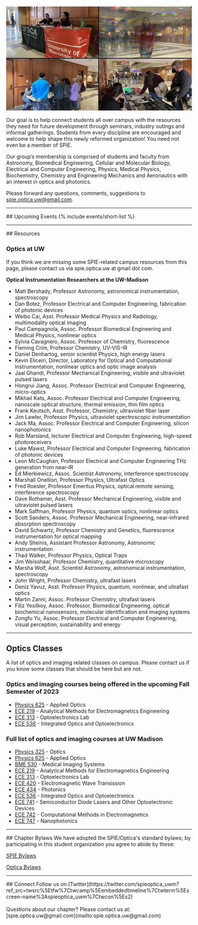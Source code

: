 ---
---
<div style="display:none"><h1> About</h1></div>

![I2K Banner Image](/assets/images/banner-image.png)


Our goal is to help connect students all over campus with the resources they need for future development through seminars, industry outings and informal gatherings. Students from every discipline are encouraged and welcome to help shape this newly reformed organization! You need not even be a member of SPIE.

Our group’s membership is comprised of students and faculty from Astronomy, Biomedical Engineering, Cellular and Molecular Biology, Electrical and Computer Engineering, Physics, Medical Physics, Biochemistry, Chemistry and Engineering Mechanics and Aeronautics with an interest in optics and photonics.

Please forward any questions, comments, suggestions to  [spie.optica.uw@gmail.com](mailto:spie.optica.uw@gmail.com).

<hr>
## Upcoming Events
 {% include events/short-list %}

<hr>
## Resources

### Optics at UW
If you think we are missing some SPIE-related campus resources from this page, please contact us via spie.optica.uw at gmail dot com.

**Optical Instrumentation Researchers at the UW-Madison**

 -   Matt Bershady, Professor Astronomy, astronomical instrumentation, spectroscopy
 -    Dan Botez, Professor Electrical and Computer Engineering, fabrication of photonic devices
 -    Weibo Cai, Asst. Professor Medical Physics and Radiology, multimodality optical imaging
 -    Paul Campagnola, Assoc. Professor Biomedical Engineering and Medical Physics, nonlinear optics
 -    Sylvia Cavagnero, Assoc. Professor of Chemistry, fluorescence
 -    Fleming Crim, Professor Chemistry, UV-VIS-IR
 -    Daniel Denhartog, senior scientist Physics, high energy lasers
 -    Kevin Eliceiri, Director, Laboratory for Optical and Computational Instrumentation, nonlinear optics and optic image analysis
 -    Jaal Ghandi, Professor Mechanical Engineering, visible and ultraviolet pulsed lasers
 -    Hongrui Jiang, Assoc. Professor Electrical and Computer Engineering, micro-optics
 -    Mikhail Kats, Assoc. Professor Electrical and Computer Engineering, nanoscale optical structure, thermal emission, thin film optics
 -    Frank Keutsch, Asst. Professor, Chemistry, ultraviolet fiber laser
 -    Jim Lawler, Professor Physics, ultraviolet spectroscopic instrumentation
 -    Jack Ma, Assoc. Professor Electrical and Computer Engineering, silicon nanophotonics
 -    Rob Marsland, lecturer Electrical and Computer Engineering, high-speed photoreceivers
 -    Luke Mawst, Professor Electrical and Computer Engineering, fabrication of photonic devices
 -    Leon McCaughan, Professor Electrical and Computer Engineering THz generation from near-IR
 -    Ed Mierkiewicz, Assoc. Scientist Astronomy, interference spectroscopy
 -    Marshall Onellion, Professor Physics, Ultrafast Optics
 -    Fred Roesler, Professor Emeritus Physics, optical remote sensing, interference spectroscopy
 -    Dave Rothamer, Asst. Professor Mechanical Engineering, visible and ultraviolet pulsed lasers
 -    Mark Saffman, Professor Physics, quantum optics, nonlinear optics
 -    Scott Sanders, Assoc. Professor Mechanical Engineering, near-infrared absorption spectroscopy
 -    David Schwartz, Professor Chemistry and Genetics, fluorescence instrumentation for optical mapping
 -    Andy Sheinis, Assistant Professor Astronomy, Astronomic instrumentation
 -    Thad Walker, Professor Physics, Optical Traps
 -    Jim Weisshaar, Professor Chemistry, quantitative microscopy
 -    Marsha Wolf, Asst. Scientist Astronomy, astronomical instrumentation, spectroscopy
 -    John Wright, Professor Chemistry, ultrafast lasers
 -    Deniz Yavuz, Asst. Professor Physics, quantum, nonlinear, and ultrafast optics
 -    Martin Zanni, Assoc. Professor Chemistry, ultrafast lasers
 -    Filiz Yesilkoy, Assoc. Professor, Biomedical Engineering, optical biochemical nanosensors, molecular identification and imaging systems
 -    Zongfu Yu, Assoc. Professor Electrical and Computer Engineering, visual perception, sustainability and energy


<hr>

<h2> Optics Classes</h2>
A list of optics and imaging related classes on campus. Please contact us if you know some classes that should be here but are not.

<h3> Optics and imaging courses being offered in the upcoming Fall Semester of 2023 </h3>

- [Physics 625](https://www.physics.wisc.edu/courses/fall2023/625) - Applied Optics
- [ECE 219](https://guide.wisc.edu/courses/e_c_e/) - Analytical Methods for Electromagnetics Engineering
- [ECE 313](https://guide.wisc.edu/courses/e_c_e/) - Optoelectronics Lab
- [ECE 536](https://guide.wisc.edu/courses/e_c_e/) - Integrated Optics and Optoelectronics

<h3> Full list of optics and imaging courses at UW Madison </h3>

- [Physics 325](https://www.physics.wisc.edu/courses/teaching-history/325) - Optics
- [Physics 625](https://www.physics.wisc.edu/courses/teaching-history/625) - Applied Optics
- [BME 530](https://guide.wisc.edu/courses/b_m_e/) - Medical Imaging Systems
- [ECE 219](https://guide.wisc.edu/courses/e_c_e/) - Analytical Methods for Electromagnetics Engineering
- [ECE 313](https://guide.wisc.edu/courses/e_c_e/) - Optoelectronics Lab
- [ECE 420](https://guide.wisc.edu/courses/e_c_e/) - Electromagnetic Wave Transission
- [ECE 434](https://guide.wisc.edu/courses/e_c_e/) - Photonics
- [ECE 536](https://guide.wisc.edu/courses/e_c_e/) - Integrated Optics and Optoelectronics
- [ECE 741](https://guide.wisc.edu/courses/e_c_e/) - Semiconductor Diode Lasers and Other Optoelectronic Devices
- [ECE 742](https://guide.wisc.edu/courses/e_c_e/) - Computational Methods in Electromagnetics
- [ECE 747](https://guide.wisc.edu/courses/e_c_e/) - Nanophotonics

<hr>
## Chapter Bylaws
We have adopted the SPIE/Optica's standard bylaws; by participating in this student organization you agree to abide by these:

[SPIE Bylaws](https://spie.org/about-spie/the-society/spie-bylaws?SSO=1)

[Optica Bylaws](https://www.optica.org//en-us/get_involved/local_section/start_a_section/by_laws/)

<hr>
## Connect
Follow us on [Twitter](https://twitter.com/spieoptica_uwm?ref_src=twsrc%5Etfw%7Ctwcamp%5Eembeddedtimeline%7Ctwterm%5Escreen-name%3Aspieoptica_uwm%7Ctwcon%5Es2)
<br>
<br>
Questions about our chapter? Please contact us at: [spie.optica.uw@gmail.com](mailto:spie.optica.uw@gmail.com)
